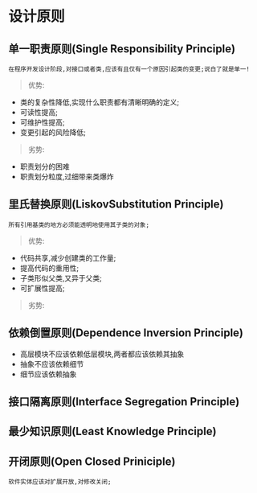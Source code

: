 # 设计原则

## 单一职责原则(Single Responsibility Principle)

```
在程序开发设计阶段,对接口或者类,应该有且仅有一个原因引起类的变更;说白了就是单一!
```

> 优势:
* 类的复杂性降低,实现什么职责都有清晰明确的定义;
* 可读性提高;
* 可维护性提高;
* 变更引起的风险降低;

> 劣势:
* 职责划分的困难
* 职责划分粒度,过细带来类爆炸

## 里氏替换原则(LiskovSubstitution Principle)

```
所有引用基类的地方必须能透明地使用其子类的对象;
```

> 优势:
* 代码共享,减少创建类的工作量;
* 提高代码的重用性;
* 子类形似父类,又异于父类;
* 可扩展性提高;

> 劣势:


## 依赖倒置原则(Dependence Inversion Principle)

> 
* 高层模块不应该依赖低层模块,两者都应该依赖其抽象
* 抽象不应该依赖细节
* 细节应该依赖抽象

## 接口隔离原则(Interface Segregation Principle)

## 最少知识原则(Least Knowledge Principle)

## 开闭原则(Open Closed Priniciple)

```
软件实体应该对扩展开放,对修改关闭;
```
